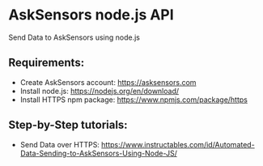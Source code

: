 # AskSensors node.js API
Send Data to AskSensors using node.js

Requirements:
-
- Create AskSensors account: https://asksensors.com
- Install node.js: https://nodejs.org/en/download/
- Install HTTPS npm package: https://www.npmjs.com/package/https

Step-by-Step tutorials:
- 
- Send Data over HTTPS: https://www.instructables.com/id/Automated-Data-Sending-to-AskSensors-Using-Node-JS/


